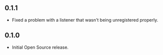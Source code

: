 ## 0.1.1

* Fixed a problem with a listener that wasn't being unregistered properly.

## 0.1.0

* Initial Open Source release.
